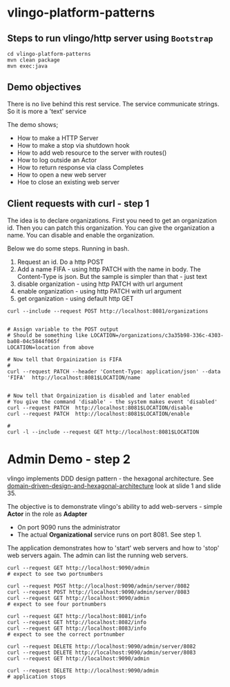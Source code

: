 # vlingo-platform-patterns 

## Steps to run vlingo/http server using `Bootstrap`

```
cd vlingo-platform-patterns
mvn clean package        
mvn exec:java
```


## Demo objectives

There is no live behind this rest service. The service communicate strings. So it is more a 'text' service

The demo shows;

* How to make a HTTP Server
* How to make a stop via shutdown hook
* How to add web resource to the server with routes()
* How to log outside an Actor
* How to return response via class Completes
* How to open a new web server
* Hoe to close an existing web server

## Client requests with curl - step 1

The idea is to declare organizations. First you need to get an organization id. Then you can patch this organization.
You can give the organization a name. You can disable and enable the organization.

Below we do some steps. Running in bash. 

1. Request an id. Do a http POST 
2. Add a name FIFA - using http PATCH with the name in body. The Content-Type is json. But the sample is simpler than that - just text
3. disable organization - using http PATCH with url argument
4. enable organization - using http PATCH with url argument
5. get organization - using default http GET
 
```
curl --include --request POST http://localhost:8081/organizations


# Assign variable to the POST output
# Should be something like LOCATION=/organizations/c3a35b98-336c-4303-ba08-04c5844f065f
LOCATION=location from above

# Now tell that Orgainization is FIFA
#
curl --request PATCH --header 'Content-Type: application/json' --data 'FIFA'  http://localhost:8081$LOCATION/name


# Now tell that Orgainization is disabled and later enabled
# You give the command 'disable' - the system makes event 'disabled'
curl --request PATCH  http://localhost:8081$LOCATION/disable
curl --request PATCH  http://localhost:8081$LOCATION/enable

# 
curl -l --include --request GET http://localhost:8081$LOCATION

```

# Admin Demo - step 2

vlingo implements DDD design pattern - the hexagonal architecture. See [domain-driven-design-and-hexagonal-architecture](https://www.slideshare.net/crishantha/domain-driven-design-and-hexagonal-architecture) look at slide 1 and slide 35.

The objective is to demonstrate vlingo's ability to add web-servers - simple **Actor** in the role as **Adapter**

* On port 9090 runs the administrator
* The actual **Organizational** service runs on port 8081. See step 1.

The application demonstrates how to 'start' web servers and how to 'stop' web servers again. 
The admin can list the running web servers.

```
curl --request GET http://localhost:9090/admin
# expect to see two portnumbers

curl --request POST http://localhost:9090/admin/server/8082
curl --request POST http://localhost:9090/admin/server/8083
curl --request GET http://localhost:9090/admin
# expect to see four portnumbers

curl --request GET http://localhost:8081/info
curl --request GET http://localhost:8082/info
curl --request GET http://localhost:8083/info
# expect to see the correct portnumber

curl --request DELETE http://localhost:9090/admin/server/8082
curl --request DELETE http://localhost:9090/admin/server/8083
curl --request GET http://localhost:9090/admin

curl --request DELETE http://localhost:9090/admin
# application stops

```


